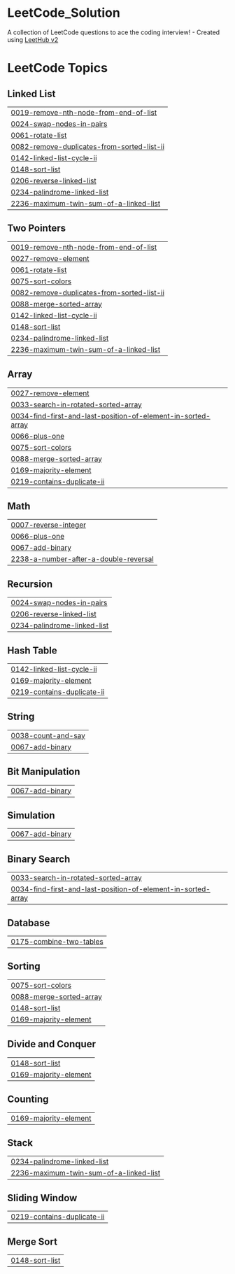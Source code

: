 # LeetCode_Solution
A collection of LeetCode questions to ace the coding interview! - Created using [LeetHub v2](https://github.com/arunbhardwaj/LeetHub-2.0)

<!---LeetCode Topics Start-->
# LeetCode Topics
## Linked List
|  |
| ------- |
| [0019-remove-nth-node-from-end-of-list](https://github.com/PrashantVS18/LeetCode_Solution/tree/master/0019-remove-nth-node-from-end-of-list) |
| [0024-swap-nodes-in-pairs](https://github.com/PrashantVS18/LeetCode_Solution/tree/master/0024-swap-nodes-in-pairs) |
| [0061-rotate-list](https://github.com/PrashantVS18/LeetCode_Solution/tree/master/0061-rotate-list) |
| [0082-remove-duplicates-from-sorted-list-ii](https://github.com/PrashantVS18/LeetCode_Solution/tree/master/0082-remove-duplicates-from-sorted-list-ii) |
| [0142-linked-list-cycle-ii](https://github.com/PrashantVS18/LeetCode_Solution/tree/master/0142-linked-list-cycle-ii) |
| [0148-sort-list](https://github.com/PrashantVS18/LeetCode_Solution/tree/master/0148-sort-list) |
| [0206-reverse-linked-list](https://github.com/PrashantVS18/LeetCode_Solution/tree/master/0206-reverse-linked-list) |
| [0234-palindrome-linked-list](https://github.com/PrashantVS18/LeetCode_Solution/tree/master/0234-palindrome-linked-list) |
| [2236-maximum-twin-sum-of-a-linked-list](https://github.com/PrashantVS18/LeetCode_Solution/tree/master/2236-maximum-twin-sum-of-a-linked-list) |
## Two Pointers
|  |
| ------- |
| [0019-remove-nth-node-from-end-of-list](https://github.com/PrashantVS18/LeetCode_Solution/tree/master/0019-remove-nth-node-from-end-of-list) |
| [0027-remove-element](https://github.com/PrashantVS18/LeetCode_Solution/tree/master/0027-remove-element) |
| [0061-rotate-list](https://github.com/PrashantVS18/LeetCode_Solution/tree/master/0061-rotate-list) |
| [0075-sort-colors](https://github.com/PrashantVS18/LeetCode_Solution/tree/master/0075-sort-colors) |
| [0082-remove-duplicates-from-sorted-list-ii](https://github.com/PrashantVS18/LeetCode_Solution/tree/master/0082-remove-duplicates-from-sorted-list-ii) |
| [0088-merge-sorted-array](https://github.com/PrashantVS18/LeetCode_Solution/tree/master/0088-merge-sorted-array) |
| [0142-linked-list-cycle-ii](https://github.com/PrashantVS18/LeetCode_Solution/tree/master/0142-linked-list-cycle-ii) |
| [0148-sort-list](https://github.com/PrashantVS18/LeetCode_Solution/tree/master/0148-sort-list) |
| [0234-palindrome-linked-list](https://github.com/PrashantVS18/LeetCode_Solution/tree/master/0234-palindrome-linked-list) |
| [2236-maximum-twin-sum-of-a-linked-list](https://github.com/PrashantVS18/LeetCode_Solution/tree/master/2236-maximum-twin-sum-of-a-linked-list) |
## Array
|  |
| ------- |
| [0027-remove-element](https://github.com/PrashantVS18/LeetCode_Solution/tree/master/0027-remove-element) |
| [0033-search-in-rotated-sorted-array](https://github.com/PrashantVS18/LeetCode_Solution/tree/master/0033-search-in-rotated-sorted-array) |
| [0034-find-first-and-last-position-of-element-in-sorted-array](https://github.com/PrashantVS18/LeetCode_Solution/tree/master/0034-find-first-and-last-position-of-element-in-sorted-array) |
| [0066-plus-one](https://github.com/PrashantVS18/LeetCode_Solution/tree/master/0066-plus-one) |
| [0075-sort-colors](https://github.com/PrashantVS18/LeetCode_Solution/tree/master/0075-sort-colors) |
| [0088-merge-sorted-array](https://github.com/PrashantVS18/LeetCode_Solution/tree/master/0088-merge-sorted-array) |
| [0169-majority-element](https://github.com/PrashantVS18/LeetCode_Solution/tree/master/0169-majority-element) |
| [0219-contains-duplicate-ii](https://github.com/PrashantVS18/LeetCode_Solution/tree/master/0219-contains-duplicate-ii) |
## Math
|  |
| ------- |
| [0007-reverse-integer](https://github.com/PrashantVS18/LeetCode_Solution/tree/master/0007-reverse-integer) |
| [0066-plus-one](https://github.com/PrashantVS18/LeetCode_Solution/tree/master/0066-plus-one) |
| [0067-add-binary](https://github.com/PrashantVS18/LeetCode_Solution/tree/master/0067-add-binary) |
| [2238-a-number-after-a-double-reversal](https://github.com/PrashantVS18/LeetCode_Solution/tree/master/2238-a-number-after-a-double-reversal) |
## Recursion
|  |
| ------- |
| [0024-swap-nodes-in-pairs](https://github.com/PrashantVS18/LeetCode_Solution/tree/master/0024-swap-nodes-in-pairs) |
| [0206-reverse-linked-list](https://github.com/PrashantVS18/LeetCode_Solution/tree/master/0206-reverse-linked-list) |
| [0234-palindrome-linked-list](https://github.com/PrashantVS18/LeetCode_Solution/tree/master/0234-palindrome-linked-list) |
## Hash Table
|  |
| ------- |
| [0142-linked-list-cycle-ii](https://github.com/PrashantVS18/LeetCode_Solution/tree/master/0142-linked-list-cycle-ii) |
| [0169-majority-element](https://github.com/PrashantVS18/LeetCode_Solution/tree/master/0169-majority-element) |
| [0219-contains-duplicate-ii](https://github.com/PrashantVS18/LeetCode_Solution/tree/master/0219-contains-duplicate-ii) |
## String
|  |
| ------- |
| [0038-count-and-say](https://github.com/PrashantVS18/LeetCode_Solution/tree/master/0038-count-and-say) |
| [0067-add-binary](https://github.com/PrashantVS18/LeetCode_Solution/tree/master/0067-add-binary) |
## Bit Manipulation
|  |
| ------- |
| [0067-add-binary](https://github.com/PrashantVS18/LeetCode_Solution/tree/master/0067-add-binary) |
## Simulation
|  |
| ------- |
| [0067-add-binary](https://github.com/PrashantVS18/LeetCode_Solution/tree/master/0067-add-binary) |
## Binary Search
|  |
| ------- |
| [0033-search-in-rotated-sorted-array](https://github.com/PrashantVS18/LeetCode_Solution/tree/master/0033-search-in-rotated-sorted-array) |
| [0034-find-first-and-last-position-of-element-in-sorted-array](https://github.com/PrashantVS18/LeetCode_Solution/tree/master/0034-find-first-and-last-position-of-element-in-sorted-array) |
## Database
|  |
| ------- |
| [0175-combine-two-tables](https://github.com/PrashantVS18/LeetCode_Solution/tree/master/0175-combine-two-tables) |
## Sorting
|  |
| ------- |
| [0075-sort-colors](https://github.com/PrashantVS18/LeetCode_Solution/tree/master/0075-sort-colors) |
| [0088-merge-sorted-array](https://github.com/PrashantVS18/LeetCode_Solution/tree/master/0088-merge-sorted-array) |
| [0148-sort-list](https://github.com/PrashantVS18/LeetCode_Solution/tree/master/0148-sort-list) |
| [0169-majority-element](https://github.com/PrashantVS18/LeetCode_Solution/tree/master/0169-majority-element) |
## Divide and Conquer
|  |
| ------- |
| [0148-sort-list](https://github.com/PrashantVS18/LeetCode_Solution/tree/master/0148-sort-list) |
| [0169-majority-element](https://github.com/PrashantVS18/LeetCode_Solution/tree/master/0169-majority-element) |
## Counting
|  |
| ------- |
| [0169-majority-element](https://github.com/PrashantVS18/LeetCode_Solution/tree/master/0169-majority-element) |
## Stack
|  |
| ------- |
| [0234-palindrome-linked-list](https://github.com/PrashantVS18/LeetCode_Solution/tree/master/0234-palindrome-linked-list) |
| [2236-maximum-twin-sum-of-a-linked-list](https://github.com/PrashantVS18/LeetCode_Solution/tree/master/2236-maximum-twin-sum-of-a-linked-list) |
## Sliding Window
|  |
| ------- |
| [0219-contains-duplicate-ii](https://github.com/PrashantVS18/LeetCode_Solution/tree/master/0219-contains-duplicate-ii) |
## Merge Sort
|  |
| ------- |
| [0148-sort-list](https://github.com/PrashantVS18/LeetCode_Solution/tree/master/0148-sort-list) |
<!---LeetCode Topics End-->